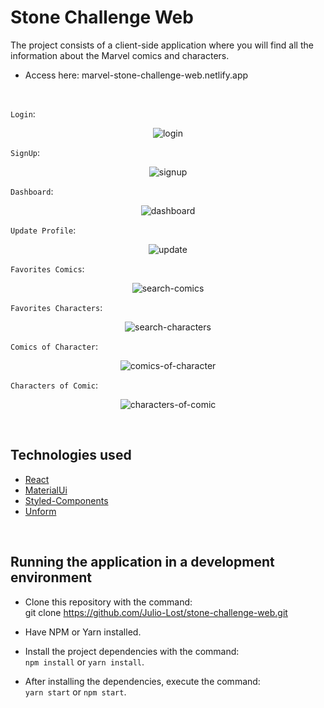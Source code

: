 # Stone Challenge Web

The project consists of a client-side application where you will find all the information about the Marvel comics and characters.

- Access here: marvel-stone-challenge-web.netlify.app

<br>

`Login`:

<div>
  <p align="center">
    <img src="https://a.imagem.app/AkR9Rl.png" alt="login">
  </p>
</div>

`SignUp`:

<div>
  <p align="center">
    <img src="https://a.imagem.app/AkR5XP.png" alt="signup">
  </p>
</div>

`Dashboard`:

<div>
  <p align="center">
    <img src="https://a.imagem.app/AkRwev.png" alt="dashboard">
  </p>
</div>

`Update Profile`:

<div>
  <p align="center">
    <img src="https://a.imagem.app/AkRu2Z.png" alt="update">
  </p>
</div>

`Favorites Comics`:

<div>
  <p align="center">
    <img src="https://a.imagem.app/AkRCLT.png" alt="search-comics">
  </p>
</div

`Favorites Characters`:

<div>
  <p align="center">
    <img src="https://a.imagem.app/AkRr8S.png" alt="search-characters">
  </p>
</div

`Comics of Character`:

<div>
  <p align="center">
    <img src="https://a.imagem.app/AkRLy3.png" alt="comics-of-character">
  </p>
</div

`Characters of Comic`:

<div>
  <p align="center">
    <img src="https://a.imagem.app/AkRIV8.png" alt="characters-of-comic">
  </p>
</div

<br>
<br>

## Technologies used

- [React](https://github.com/facebook/react)
- [MaterialUi](https://github.com/mui-org/material-ui)
- [Styled-Components](https://github.com/styled-components/styled-components)
- [Unform](https://github.com/unform/unform)

<br>

## Running the application in a development environment

- Clone this repository with the command: <br>git clone https://github.com/Julio-Lost/stone-challenge-web.git

- Have NPM or Yarn installed.

- Install the project dependencies with the command:<br> `npm install` or `yarn install`.

- After installing the dependencies, execute the command:<br> `yarn start` or `npm start`.
